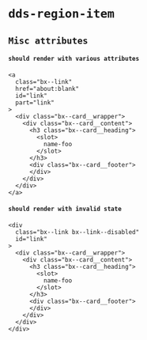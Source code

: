 # `dds-region-item`

## `Misc attributes`

####   `should render with various attributes`

```
<a
  class="bx--link"
  href="about:blank"
  id="link"
  part="link"
>
  <div class="bx--card__wrapper">
    <div class="bx--card__content">
      <h3 class="bx--card__heading">
        <slot>
          name-foo
        </slot>
      </h3>
      <div class="bx--card__footer">
      </div>
    </div>
  </div>
</a>

```

####   `should render with invalid state`

```
<div
  class="bx--link bx--link--disabled"
  id="link"
>
  <div class="bx--card__wrapper">
    <div class="bx--card__content">
      <h3 class="bx--card__heading">
        <slot>
          name-foo
        </slot>
      </h3>
      <div class="bx--card__footer">
      </div>
    </div>
  </div>
</div>

```


